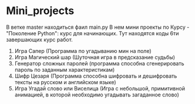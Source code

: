 # Mini_projects
В ветке master находиться фаил main.py 
В нем мини проекты по Курсу - "Поколение Python": курс для начинающих. Тут находятся коды 6ти завершающих курс работ.
1. Игра Сапер (Программа по угадыванию мин на поле)
2. Игра Магический шар (Шуточная игра в предсказание судьбы) 
3. Генератор сложных паролей (программа способна сгенерировать пароль по заданным характеристикам)
4. Шифр Цезаря (Программа способна шифровать и дешифровать тексты на русском и английском языке)
5. Игра Угадай слово или Виселица (Игра с небольшой, примитивной анимацией, в которой необходимо угадывать загаданное слово)
